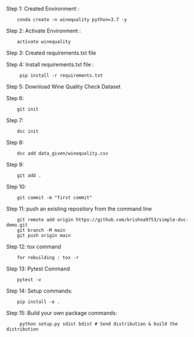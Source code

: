 Step 1: Created Environment : 

        conda create -n winequality python=3.7 -y


Step 2: Activate Environment : 


        activate winequality


Step 3: Created requirements.txt file


Step 4: Install requirements.txt file :

         pip install -r requirements.txt


Step 5: Download Wine Quality Check Dataset


Step 6: 

        git init 


Step 7: 

        dvc init


Step 8: 

        dvc add data_given/winequality.csv


Step 9: 
        
        git add .


Step 10: 

        git commit -m "first commit"


Step 11: push an existing repository from the command line

        git remote add origin https://github.com/krishna9753/simple-dvc-demo.git
        git branch -M main
        git push origin main


Step 12: tox command

        for rebuilding : tox -r 

Step 13: Pytest Command
        
        pytest -v 

Step 14: Setup commands: 

        pip install -e .

Step 15: Build your own package commands:

         python setup.py sdist bdist # Send distribution & build the distribution



